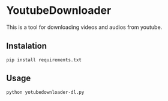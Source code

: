 # YoutubeDownloader
This is a tool for downloading videos and audios from youtube.
## Instalation
`pip install requirements.txt`
## Usage 
`python yotubedownloader-dl.py`